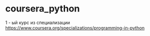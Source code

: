 # coursera_python
1 - ый курс из специализации https://www.coursera.org/specializations/programming-in-python
